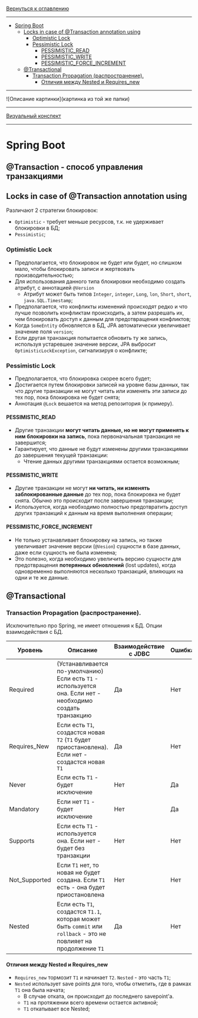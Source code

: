 [Вернуться к оглавлению](https://github.com/engine-it-in/different-level-task/blob/main/README.md)
***
* [Spring Boot](#spring-boot)
  * [Locks in case of @Transaction annotation using](#locks-in-case-of-transaction-annotation-using)
    * [Optimistic Lock](#optimistic-lock)
    * [Pessimistic Lock](#pessimistic-lock)
      * [PESSIMISTIC_READ](#pessimisticread)
      * [PESSIMISTIC_WRITE](#pessimisticwrite)
      * [PESSIMISTIC_FORCE_INCREMENT](#pessimisticforceincrement)
  * [@Transactional](#transactional)
    * [Transaction Propagation (распространение).](#transaction-propagation--распространение--)
      * [Отличия между Nested и Requires_new](#отличия-между-nested-и-requiresnew)
***
![Описание картинки](картинка из той же папки)
***
[Визуальный конспект](https://coggle.it/diagram/Ztd69DbVpak0WJ9J/t/-/1b1ac2a4d115a19522d948db0f3e823b7d3a966e9e0a126ac712db46255cef8e)
***

# Spring Boot
## @Transaction - способ управления транзакциями
## Locks in case of @Transaction annotation using
Различают 2 стратегии блокировок: 
* `Optimistic` - требует меньше ресурсов, т.к. не удерживает блокировки в БД;
* `Pessimistic`;

### Optimistic Lock

* Предполагается, что блокировок не будет или будет, но слишком мало, чтобы блокировать записи 
и жертвовать производительностью; 
* Для использования данного типа блокировки необходимо создать атрибут, с аннотацией `@Version`
  * Атрибут может быть типов `Integer`, `integer`, `Long`, `lon`, `Short`, `short`, `java.SQL.Timestamp`;
* Предполагается, что конфликты изменений происходят редко и что лучше позволить конфликтам происходить, 
а затем разрешать их, чем блокировать доступ к данным для предотвращения конфликтов;
* Когда `SomeEntity` обновляется в БД, JPA автоматически увеличивает значение поля 
`version`; 
* Если другая транзакция попытается обновить ту же запись, используя устаревшее 
значение версии, JPA выбросит `OptimisticLockException`, сигнализируя о конфликте;

### Pessimistic Lock

* Предполагается, что блокировка скорее всего будет; 
* Достигается путем блокировки записей на уровне базы данных, так что другие транзакции не могут читать или 
изменять эти записи до тех пор, пока блокировка не будет снята; 
* Аннотация `@Lock` вешается на метод репозитория (к примеру).

#### PESSIMISTIC_READ

* Другие транзакции **могут читать данные, но не могут применять к ним блокировки на запись**, 
пока первоначальная транзакция не завершится; 
* Гарантирует, что данные не будут изменены другими транзакциями до завершения текущей транзакции:
  * Чтение данных другими транзакциями остается возможным;

#### PESSIMISTIC_WRITE

* Другие транзакции не могут **ни читать, ни изменять заблокированные данные** до тех пор, 
пока блокировка не будет снята. Обычно это происходит после завершения транзакции; 
* Используется, когда необходимо полностью предотвратить доступ других транзакций к 
данным на время выполнения операции;

#### PESSIMISTIC_FORCE_INCREMENT

* Не только устанавливает блокировку на запись, но также увеличивает значение версии 
(`@Vesion`) сущности в базе данных, даже если сущность не была изменена;
* Это полезно, когда необходимо увеличить версию сущности для предотвращения 
**потерянных обновлений** (lost updates), когда одновременно выполняются 
несколько транзакций, влияющих на одни и те же данные.

## @Transactional

### Transaction Propagation (распространение).

Исключительно про Spring, не имеет отношения к БД. Опции взаимодействия с БД.

| Уровень       | Описание                                                                                                           | Взаимодействие с JDBC | Ошибка |
|---------------|--------------------------------------------------------------------------------------------------------------------|-----------------------|--------|
| Required      | (Устанавливается по-умолчанию) Если есть `T1` - используется она. Если нет - необходимо создать транзакцию         | Дa                    | Нет    |
| Requires_New  | Если есть `T1`, создастся новая `T2` (`T1` будет приостановлена). Если нет - создастся новая `T1`                  | Да                    | Нет    |
| Never         | Если есть `T1` - будет исключение                                                                                  | Нет                   | Да     |
| Mandatory     | Если нет `T1` - будет исключение                                                                                   | Нет                   | Да     |
| Supports      | Если есть `T1` - используется она. Если нет - будет без транзакции                                                 | Нет                   | Нет    |
| Not_Supported | Если `T1` нет, то новая не будет создана. Если `T1` есть - она будет приостановлена                                | Нет                   | Нет    |
| Nested        | Если есть `T1`, создастся `T1.1`, которая может быть `commit` или `rollback` - это не повлияет на продолжение `T1` | Да                    | Нет    |

#### Отличия между Nested и Requires_new

* `Requires_new` тормозит `T1` и начинает `T2`. `Nested` - это часть `T1`;
* `Nested` использует save points для того, чтобы отметить, где в рамках `T1` она была начата; 
  * В случае отката, он происходит до последнего savepoint'а. 
  * `T1` на протяжении всего времени остается активной; 
  * `T1` откатывает все Nested;